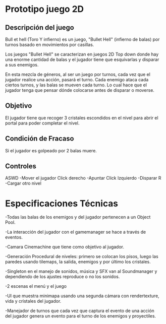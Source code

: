 # Prototipo juego 2D


## Descripción del juego

Bull et hell (Toro Y infierno) es un juego, "Bullet Hell" (infierno de balas) por turnos basado en movimientos por casillas. 

Los juegos "Bullet Hell" se caracterizan en juegos 2D Top down donde hay una enorme cantidad de balas y el jugador tiene que esquivarlas y disparar a sus enemigos.

En esta mezcla de géneros, al ser un juego por turnos, cada vez que el jugador realice una acción, pasará el turno. Cada enemigo ataca cada ciertos turnos, y las balas se mueven cada turno. Lo cual hace que el jugador tenga que pensar dónde colocarse antes de disparar o moverse.


## Objetivo

El jugador tiene que recoger 3 cristales escondidos en el nivel para abrir el portal para poder completar el nivel.

## Condición de Fracaso

Si el jugador es golpeado por 2 balas muere.

## Controles

ASWD -Mover el jugador
Click derecho -Apuntar
Click Izquierdo -Disparar
R -Cargar otro nivel

# Especificaciones Técnicas

-Todas las balas de los enemigos y del jugador pertenecen a un Object Pool.

-La interacción del jugador con el gamemanager se hace a través de eventos.

-Camara Cinemachine que tiene como objetivo al jugador.

-Generación Procedural de niveles: primero se colocan los pisos, luego las paredes usando tilemaps, la salida, enemigos y por último los cristales.

-Singleton en el manejo de sonidos, música y SFX van al Soundmanager y dependiendo de los ajustes reproduce o no los sonidos.

-2 escenas el menú y el juego

-UI que muestra minimapa usando una segunda cámara con rendertexture, vida y cristales del jugador.

-Manejador de turnos que cada vez que captura el evento de una acción del jugador genera un evento para el turno de los enemigos y proyectiles.
